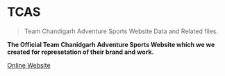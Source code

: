 # TCAS
> Team Chandigarh Adventure Sports Website Data and Related files.

**The Official Team Chanidgarh Adventure Sports Website which we we created for represetation of their brand and work.**

[Online Website](http://teamchandigarh.in)
